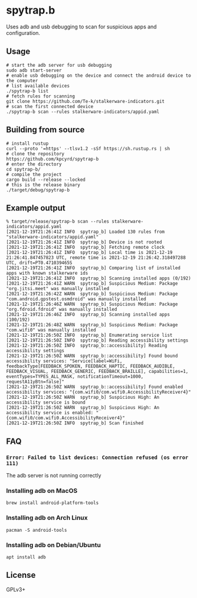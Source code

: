 # spytrap.b

Uses adb and usb debugging to scan for suspicious apps and configuration.

## Usage

    # start the adb server for usb debugging
    sudo adb start-server
    # enable usb debugging on the device and connect the android device to the computer
    # list available devices
    ./spytrap-b list
    # fetch rules for scanning
    git clone https://github.com/Te-k/stalkerware-indicators.git
    # scan the first connected device
    ./spytrap-b scan --rules stalkerware-indicators/appid.yaml

## Building from source

    # install rustup
    curl --proto '=https' --tlsv1.2 -sSf https://sh.rustup.rs | sh
    # clone the repository
    https://github.com/kpcyrd/spytrap-b
    # enter the directory
    cd spytrap-b/
    # compile the project
    cargo build --release --locked
    # this is the release binary
    ./target/debug/spytrap-b

## Example output

    % target/release/spytrap-b scan --rules stalkerware-indicators/appid.yaml
    [2021-12-19T21:26:41Z INFO  spytrap_b] Loaded 130 rules from "stalkerware-indicators/appid.yaml"
    [2021-12-19T21:26:41Z INFO  spytrap_b] Device is not rooted
    [2021-12-19T21:26:41Z INFO  spytrap_b] Fetching remote clock
    [2021-12-19T21:26:41Z INFO  spytrap_b] Local time is 2021-12-19 21:26:41.847457823 UTC, remote time is 2021-12-19 21:26:42.318497288 UTC, drift=PT0.471039465S
    [2021-12-19T21:26:41Z INFO  spytrap_b] Comparing list of installed apps with known stalkerware ids
    [2021-12-19T21:26:41Z INFO  spytrap_b] Scanning installed apps (0/192)
    [2021-12-19T21:26:41Z WARN  spytrap_b] Suspicious Medium: Package "org.jitsi.meet" was manually installed
    [2021-12-19T21:26:42Z WARN  spytrap_b] Suspicious Medium: Package "com.android.gpstest.osmdroid" was manually installed
    [2021-12-19T21:26:46Z WARN  spytrap_b] Suspicious Medium: Package "org.fdroid.fdroid" was manually installed
    [2021-12-19T21:26:46Z INFO  spytrap_b] Scanning installed apps (100/192)
    [2021-12-19T21:26:48Z WARN  spytrap_b] Suspicious Medium: Package "com.wifi0" was manually installed
    [2021-12-19T21:26:50Z INFO  spytrap_b] Enumerating service list
    [2021-12-19T21:26:50Z INFO  spytrap_b] Reading accessibility settings
    [2021-12-19T21:26:50Z INFO  spytrap_b::accessibility] Reading accessibility settings
    [2021-12-19T21:26:50Z WARN  spytrap_b::accessibility] Found bound accessibility services: "Service[label=WiFi, feedbackType[FEEDBACK_SPOKEN, FEEDBACK_HAPTIC, FEEDBACK_AUDIBLE, FEEDBACK_VISUAL, FEEDBACK_GENERIC, FEEDBACK_BRAILLE], capabilities=1, eventTypes=TYPES_ALL_MASK, notificationTimeout=1000, requestA11yBtn=false]"
    [2021-12-19T21:26:50Z WARN  spytrap_b::accessibility] Found enabled accessibility services: "{com.wifi0/com.wifi0.AccessibilityReceiver4}"
    [2021-12-19T21:26:50Z WARN  spytrap_b] Suspicious High: An accessibility service is bound
    [2021-12-19T21:26:50Z WARN  spytrap_b] Suspicious High: An accessibility service is enabled: "{com.wifi0/com.wifi0.AccessibilityReceiver4}"
    [2021-12-19T21:26:50Z INFO  spytrap_b] Scan finished

## FAQ

### `Error: Failed to list devices: Connection refused (os error 111)`

The adb server is not running correctly

### Installing adb on MacOS

    brew install android-platform-tools

### Installing adb on Arch Linux

    pacman -S android-tools

### Installing adb on Debian/Ubuntu

    apt install adb

## License

GPLv3+
